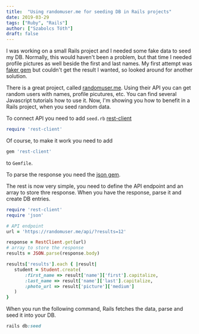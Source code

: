 ```yaml
---
title:  "Using randomuser.me for seeding DB in Rails projects"
date: 2019-03-29
tags: ["Ruby", "Rails"]
author: ["Szabolcs Tóth"]
draft: false
---
```


I was working on a small Rails project and I needed some fake data to seed my DB. Normally, this would haven't been a problem, but that time I needed profile pictures as well beside the first and last names. My first attempt was [faker gem](https://github.com/stympy/faker) but couldn't get the result I wanted, so looked around for another solution.

There is a great project, called [randomuser.me](http://randomuser.me). Using their API you can get random users with names, profile picutures, etc. You can find several Javascript tutorials how to use it. Now, I'm showing you how to benefit in a Rails project, when you seed random data.

To connect API you need to add ``` seed.rb ``` [rest-client](https://github.com/rest-client/rest-client)
```ruby
require 'rest-client'
```
Of course, to make it work you need to add 
```ruby 
gem 'rest-client' 
```
 to ```Gemfile```.

 To parse the response you need the [json gem](https://rubygems.org/gems/json).

 The rest is now very simple, you need to define the API endpoint and an array to store thre response. When you have the response, parse it and create DB entries.

 ```ruby
require 'rest-client'
require 'json'

# API endpoint
url = 'https://randomuser.me/api/?results=12'

response = RestClient.get(url) 
# array to store the response
results = JSON.parse(response.body)

results['results'].each { |result|
    student = Student.create(
        :first_name => result['name']['first'].capitalize,
        :last_name => result['name']['last'].capitalize,
        :photo_url => result['picture']['medium']
    )
}
``` 

When you run the following command, Rails fetches the data, parse and seed it into your DB.
```ruby 
rails db:seed 
``` 


